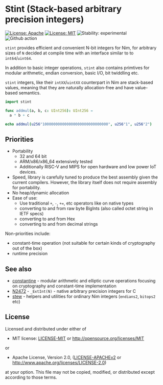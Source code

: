 # Stint (Stack-based arbitrary precision integers)

[![License: Apache](https://img.shields.io/badge/License-Apache%202.0-blue.svg)](https://opensource.org/licenses/Apache-2.0)
[![License: MIT](https://img.shields.io/badge/License-MIT-blue.svg)](https://opensource.org/licenses/MIT)
![Stability: experimental](https://img.shields.io/badge/stability-experimental-orange.svg)
![Github action](https://github.com/status-im/nim-stint/workflows/CI/badge.svg)

`stint` provides efficient and convenient N-bit integers for Nim, for arbitrary
sizes of `N` decided at compile time with an interface similar to to
`int64`/`uint64`.

In addition to basic integer operations, `stint` also contains primtives for
modular arithmetic, endian conversion, basic I/O, bit twiddling etc.

`stint` integers, like their `intXX`/`uintXX` counterpart in Nim are stack-based
values, meaning that they are naturally allocation-free and have value-based
semantics.

```nim
import stint

func addmul(a, b, c: UInt256): UInt256 =
  a * b + c

echo addmul(u256"100000000000000000000000000000", u256"1", u256"2")
```

## Priorities

- Portability
  - 32 and 64 bit
  - ARM/x86/x86_64 extensively tested
  - Additionally RISC-V and MIPS for open hardware and low power IoT devices.
- Speed, library is carefully tuned to produce the best assembly given the current compilers.
  However, the library itself does not require assembly for portability.
- No heap/dynamic allocation
- Ease of use:
  - Use traditional `+`, `-`, `+=`, etc operators like on native types
  - converting to and from raw byte BigInts (also called octet string in IETF specs)
  - converting to and from Hex
  - converting to and from decimal strings

Non-priorities include:

* constant-time operation (not suitable for certain kinds of cryptography out of the box)
* runtime precision

## See also

* [constantine](https://github.com/mratsim/constantine) - modular arithmetic and elliptic curve operations focusing on cryptography and constant-time implementation
* [N2472](https://www.open-std.org/jtc1/sc22/wg14/www/docs/n2472.pdf) - `_ExtInt(N)` - native arbitrary precision integers for C
* [stew](https://github.com/status-im/nim-stew/) - helpers and utilities for ordinary Nim integers (`endians2`, `bitops2` etc)

## License

Licensed and distributed under either of

* MIT license: [LICENSE-MIT](LICENSE-MIT) or http://opensource.org/licenses/MIT

or

* Apache License, Version 2.0, ([LICENSE-APACHEv2](LICENSE-APACHEv2) or http://www.apache.org/licenses/LICENSE-2.0)

at your option. This file may not be copied, modified, or distributed except according to those terms.
